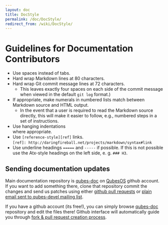 ```yaml
---
layout: doc
title: DocStyle
permalink: /doc/DocStyle/
redirect_from: /wiki/DocStyle/
---
```


Guidelines for Documentation Contributors
=========================================

 * Use spaces instead of tabs.
 * Hard wrap Markdown lines at 80 characters.
 * Hard wrap Git commit message lines at 72 characters.
   * This leaves exactly four spaces on each side of the commit message when
   viewed in the default `git log` format.)
 * If appropriate, make numerals in numbered lists match between Markdown source
   and HTML output.
   * In the event that a user is required to read the Markdown
   source directly, this will make it easier to follow, e.g., numbered steps in
   a set of instructions.
 * Use hanging indentations  
   where appropriate.
 * Use `[reference-style][ref]` links.  
   `[ref]: http://daringfireball.net/projects/markdown/syntax#link`
 * Use underline headings `=====` and `-----` if possible. If this is not
   possible use the Atx-style headings on the left side, e. g. `### H3`.

Sending documentation updates
-----------------------------

Main documentation repository is [qubes-doc] on [QubesOS] github account. If
you want to add something there, clone that repository commit the changes and
send us patches using either [github pull requests][github-forking] or [plain
email sent to qubes-devel mailing list][patch].

If you have a github account (its free!), you can simply browse [qubes-doc]
repository and edit the files there! Github interface will automatically guide
you through [fork & pull request creation process][github-forking].

[qubes-doc]: https://github.com/QubesOS/qubes-doc
[QubesOS]: https://github.com/QubesOS/
[github-forking]: https://guides.github.com/activities/forking/
[patch]: /doc/SourceCode/#sending-a-patch
